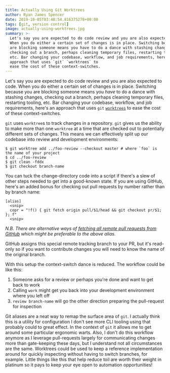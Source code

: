 ```yaml
---
title: Actually Using Git Worktrees
author: Ryan James Spencer
date: 2019-10-05T03:48:54.816375278+00:00
tags: [git, version control]
image: actually-using-worktrees.jpg
summary: >-
  Let's say you are expected to do code review and you are also expected to code.
  When you do either a certain set of changes is in place. Switching because you
  are blocking someone means you have to do a dance with stashing changes,
  checking out a branch, perhaps cleaning temporary files, restarting tooling,
  etc. Bar changing your codebase, workflow, and job requirements, here's an
  approach that uses `git` `worktrees` to
  ease the cost of these context-switches.
---
```


Let's say you are expected to do code review and you are also expected to code.
When you do either a certain set of changes is in place. Switching because you
are blocking someone means you _have_ to do a dance with stashing changes,
checking out a branch, perhaps cleaning temporary files, restarting tooling,
etc. Bar changing your codebase, workflow, and job requirements, here's an
approach that uses `git` [`worktrees`](https://git-scm.com/docs/git-worktree) to
ease the cost of these context-switches.

`git` uses `worktree`s to track changes in a repository. `git` gives us the
ability to make more than one `worktree` at a time that are checked out to
potentially different sets of changes. This means we can effectively split up
our codebase into review and development environments:

```
$ git worktree add ../foo-review --checkout master # where `foo` is the name of your project
$ cd ../foo-review
$ git clean -fddx
$ git checkout branch-name
```

You can tuck the change-directory code into a script if there's a slew of other
steps needed to get into a good-known state. If you are using GitHub, here's an
added bonus for checking out pull requests by number rather than by branch name:

```
[alias]
  <snip>
  copr = "!f() { git fetch origin pull/$1/head && git checkout pr/$1; }; f"
  <snip>
```

_N.B. There are alternative ways of [fetching all remote pull requests from
GitHub](https://gist.github.com/piscisaureus/3342247) which might be preferable
to the above alias._

GitHub assigns this special remote tracking branch to your PR, but it's
read-only so if you want to contribute changes you will need to know the name of
the original branch.

With this setup the context-switch dance is reduced. The workflow could be like
this:

1. Someone asks for a review or perhaps you're done and want to get back to work
2. Calling `work` might get you back into your development environment where you
   left off
3. `review branch-name` will go the other direction preparing the pull-request
   for inspection

Git aliases are a neat way to remap the surface area of `git`. I actually think
this is a utility for configuration I don't see more CLI tooling using that
probably could to great effect. In the context of `git` it allows me to get
around some particular ergonomic warts. Also, I don't do this workflow anymore
as I leverage pull-requests largely for communicating changes more than
gate-keeping these days, but I understand not all circumstances are the same.
Worktrees could be used to keep a reference implementation around for quickly
inspecting without having to switch branches, for example. Little things like
this that help reduce toil are worth their weight in platinum so it pays to keep
your eye open to automation opportunities!
